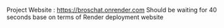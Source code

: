 Project Website : https://broschat.onrender.com
Should be waiting for 40 seconds base on terms of Render deployment website
